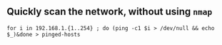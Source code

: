 ## Quickly scan the network, without using `nmap`

    for i in 192.168.1.{1..254} ; do (ping -c1 $i > /dev/null && echo $_)&done > pinged-hosts